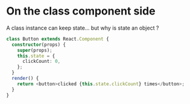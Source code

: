 <!-- .slide: class="with-code" -->

# On the class component side

A class instance can keep state... but why is state an object ?

```typescript
class Button extends React.Component {
  constructor(props) {
    super(props);
    this.state = {
      clickCount: 0,
    };
  }
  render() {
    return <button>clicked {this.state.clickCount} times</button>;
  }
}
```

<!-- .element: class="big-code" -->
